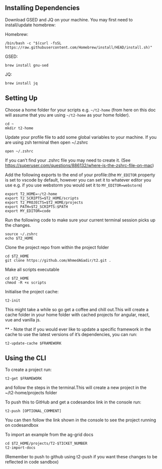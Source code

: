 ## Installing Dependencies

Download GSED and JQ on your machine. You may first need to install/update homebrew:

Homebrew:
```
/bin/bash -c "$(curl -fsSL https://raw.githubusercontent.com/Homebrew/install/HEAD/install.sh)"
```
GSED:
```
brew install gnu-sed
```
JQ: 
```
brew install jq
```
## Setting Up

Choose a home folder for your scripts e.g. `~/t2-home` (from here on this doc will assume that you are using `~/t2-home` as your home folder).
```
cd ~
mkdir t2-home
```
Update your profile file to add some global variables to your machine. If you are using zsh terminal then open ~/.zshrc
```
open ~/.zshrc
```
If you can’t find your .zshrc file you may need to create it. (See https://superuser.com/questions/886132/where-is-the-zshrc-file-on-mac)

Add the following exports to the end of your profile:(the `MY_EDITOR` property is set to vscode by default, however you can set it to whatever editor you use e.g. if you use webstorm you would set it to `MY_EDITOR=webstorm`)
```
export T2_HOME=~/t2-home
export T2_SCRIPTS=$T2_HOME/scripts 
export T2_PROJECTS=$T2_HOME/projects 
export PATH=$T2_SCRIPTS:$PATH
export MY_EDITOR=code
```
Run the following code to make sure your current terminal session picks up the changes.
```
source ~/.zshrc 
echo $T2_HOME
```
Clone the project repo from within the project folder
```
cd $T2_HOME
git clone https://github.com/AhmedAGadir/t2.git .
```
Make all scripts executable
```
cd $T2_HOME
chmod -R +x scripts
```
Initialise the project cache:
```
t2-init
```
This might take a while so go get a coffee and chill out.This will create a cache folder in your home folder with cached projects for angular, react, vue and vanilla js.

** - Note that if you would ever like to update a specific framework in the cache to use the latest versions of it’s dependencies, you can run:
```
t2-update-cache $FRAMEWORK
```
## Using the CLI

To create a project run:
```
t2-get $FRAMEWORK
```
and follow the steps in the terminal.This will create a new project in the ~/t2-home/projects folder 

To push this to GitHub and get a codesandox link in the console run:
```
t2-push [OPTIONAL_COMMENT]
```
You can then follow the link shown in the console to see the project running on codesandbox

To import an example from the ag-grid docs
```
cd $T2_HOME/projects/T2-$TICKET_NUMBER
t2-import-docs
```
(Remember to push to github using t2-push if you want these changes to be reflected in code sandbox)